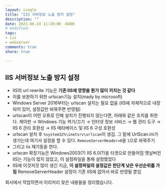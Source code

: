 ```yaml
---
layout: single
title: "IIS 서버정보 노출 방지 설정"
description: ""
date: 2021-06-24 11:20:00 -0400
# modified: 
tags:
- iis
- webserver
comments: true
share: true

---
```


## IIS 서버정보 노출 방지 설정

-   IIS의 url rewrite 기능은 **기존 IIS에 영향을 뭔가 많이 끼치는 것 같다**
-   이를 보완하기 위한 urlscan기능 설치(mady by microsoft)
-   Windows Server 2016부터는 urlscan 설치는 필요 없음
    (IIS에 자체적으로 내장되어 있어, 설정값만 바꿔주면 반영됨)
-   urlscan이 어떤 오류로 인해 설치가 진행되지 않는다면, 아래와 같은 조치를 취한다.
    제어판 → Windows 기능 켜기/끄기 → 인터넷 정보 서비스 → 웹 관리 도구 → IIS 6 관리 호환성 → IIS 메타베이스 및 IIS 6 구성 호환성
-   urlscan 설치 후 `%system32%\inetsrv\urlscan`이 생김.
    그 밑에 UrlScan.ini가 생기는데
    여기서 설정을 할 수 있다. `RemoveServerHeader=0`을 `1`으로 바꿔주기
-   그리고 iis 재기동을 한다.
-   urlscan 확장기능은 Windows2003(?) IIS 6.0(?)을 타겟으로 만들어짐
    옛날버전 IIS는 기능이 많지 않았고, 이 설정파일을 통해 설정했었다
-   IIS에 이것저것 많이 생긴 지금, **이 설정파일의 설정값은 한단계 낮은 우선순위를 가짐**
    RemoveServerHeader 설정이 기존 IIS에 없어서 바로 반영될 뿐임

회사에서 작업하면서 이리저리 찾은 내용들을 정리했습니다.

